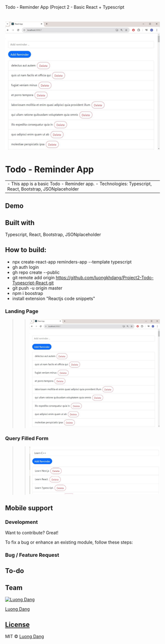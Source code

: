  
Todo - Reminder App (Project 2 - Basic React + Typescript

# ![Todo - Reminder App (Project 2 - Basic React + Typescript)](demo.JPG)

# Todo - Reminder App

<table>
<tr>
<td>
  - This app is a basic Todo - Reminder app. 
  - Technologies: Typescript, React, Bootstrap, JSONplaceholder
</td>
</tr>
</table>

## Demo

## Built with

Typescript, React, Bootstrap, JSONplaceholder

## How to build:
  - npx create-react-app reminders-app --template typescript
  - gh auth login
  - gh repo create <repo-name> --public
  - git remote add origin https://github.com/luongkhdang/Project2-Todo-Typescript-React.git
  - git push -u origin master
  - npm i boostrap
  - install extension "Reactjs code snippets"
    
### Landing Page

>> ![](demo.JPG)

### Query Filled Form

>> ![](demo2.JPG)

## Mobile support

### Development

Want to contribute? Great!

To fix a bug or enhance an existing module, follow these steps:

### Bug / Feature Request

## To-do

## Team

[![Luong Dang](https://avatars.githubusercontent.com/luongkhdang?v=2&s=100)](https://github.com/iharsh234)

[Luong Dang](https://github.com/luongkhdang)

## [License](https://github.com/luongkhdang/xxxxx/LICENSE.md)

MIT © [Luong Dang ](https://github.com/luongkhdang)

